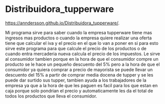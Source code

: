 # Distribuidora_tupperware

https://anndersson.github.io/Distribuidora_tupperware/.

Mi programa sirve para saber cuando la empresa tupperware tiene mas ingresos mas productos 
o cuando la empresa quiere realizar una oferta tiene que calcular el iva y el precio en el que 
lo van a poner en si para esto sirve este programa para que calcule el precio de los productos o de cuando 
entra mercaderia nueva calcula el precio de los impuestos.
Le sirve al consumidor tambien porque en la hora de que el consumidor compre un producto se le hace un pequeño descuento del 5% 
pero a la hora de que el consumidor ya quiera comprar a precio de mayorista se puede llevar un descuento del 15% a partir de comprar
media docena de tupper y se les puede dar surtido sus tupper, tambien ayuda a los trabajadores de la empresa ya que 
a la hora de que les paguen es facil para los que estan en caja porque solo pondrian el precio y automaticamente 
les da el total de todos los productos que lleva el consumidor.
